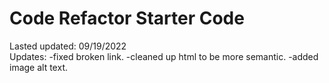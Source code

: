# Code Refactor Starter Code
<div>
Lasted updated: 09/19/2022
</div>
Updates:
  -fixed broken link.
  -cleaned up html to be more semantic.
  -added image alt text.
